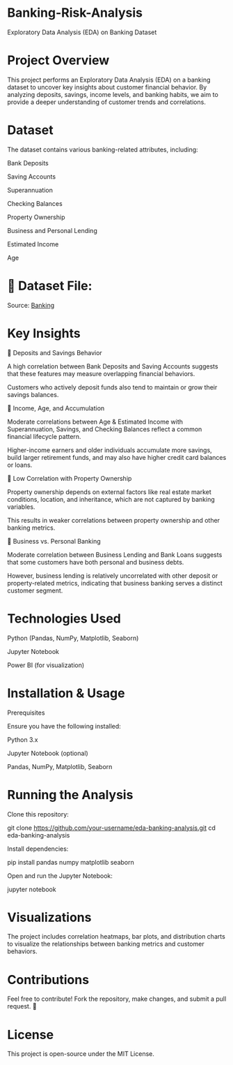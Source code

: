# Banking-Risk-Analysis
Exploratory Data Analysis (EDA) on Banking Dataset

# Project Overview

This project performs an Exploratory Data Analysis (EDA) on a banking dataset to uncover key insights about customer financial behavior. By analyzing deposits, savings, income levels, and banking habits, we aim to provide a deeper understanding of customer trends and correlations.

# Dataset

The dataset contains various banking-related attributes, including:

Bank Deposits

Saving Accounts

Superannuation

Checking Balances

Property Ownership

Business and Personal Lending

Estimated Income

Age

# 📂 Dataset File: 
Source: <a href="(https://github.com/siductive/Banking-Risk-Analysis/blob/main/netflix_titles.csv)">Banking</a>

# Key Insights

🔹 Deposits and Savings Behavior

A high correlation between Bank Deposits and Saving Accounts suggests that these features may measure overlapping financial behaviors.

Customers who actively deposit funds also tend to maintain or grow their savings balances.

🔹 Income, Age, and Accumulation

Moderate correlations between Age & Estimated Income with Superannuation, Savings, and Checking Balances reflect a common financial lifecycle pattern.

Higher-income earners and older individuals accumulate more savings, build larger retirement funds, and may also have higher credit card balances or loans.

🔹 Low Correlation with Property Ownership

Property ownership depends on external factors like real estate market conditions, location, and inheritance, which are not captured by banking variables.

This results in weaker correlations between property ownership and other banking metrics.

🔹 Business vs. Personal Banking

Moderate correlation between Business Lending and Bank Loans suggests that some customers have both personal and business debts.

However, business lending is relatively uncorrelated with other deposit or property-related metrics, indicating that business banking serves a distinct customer segment.

# Technologies Used

Python (Pandas, NumPy, Matplotlib, Seaborn)

Jupyter Notebook

Power BI (for visualization)

# Installation & Usage

Prerequisites

Ensure you have the following installed:

Python 3.x

Jupyter Notebook (optional)

Pandas, NumPy, Matplotlib, Seaborn

# Running the Analysis

Clone this repository:

git clone https://github.com/your-username/eda-banking-analysis.git
cd eda-banking-analysis

Install dependencies:

pip install pandas numpy matplotlib seaborn

Open and run the Jupyter Notebook:

jupyter notebook

# Visualizations

The project includes correlation heatmaps, bar plots, and distribution charts to visualize the relationships between banking metrics and customer behaviors.

# Contributions

Feel free to contribute! Fork the repository, make changes, and submit a pull request. 🚀

# License

This project is open-source under the MIT License.
